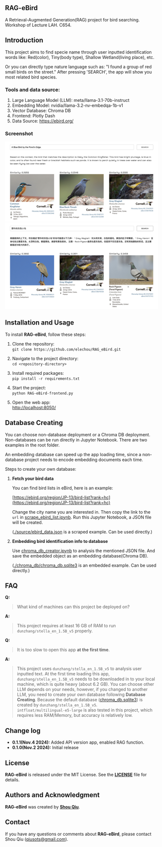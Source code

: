 ## **RAG-eBird**

A Retrieval-Augmented Generation(RAG) project for bird searching.
Workshop of Lecture LAH. C654.

## **Introduction**

This project aims to find specie name through user inputted identification words like:
Red(color), Tiny(body type), Shallow Wetland(living place), etc.

Or you can directly type nature language such as: "I found a group of red small birds on the street."
After pressing 'SEARCH', the app will show you most related bird species.

### **Tools and data source:**

1. Large Language Model (LLM): meta/llama-3.1-70b-instruct
2. Embedding Model: nvidia/llama-3.2-nv-embedqa-1b-v1
3. Vector Database: Chroma DB
4. Frontend: Plotly Dash
5. Data Source: <https://ebird.org/>

### **Screenshot**

![./source/screenshot1.png](./source/screenshot1.png "screenshot1")
![./source/screenshot2.png](./source/screenshot2.png "screenshot2")

<!-- <a href="https://cdn.download.ams.birds.cornell.edu/api/v2/asset/26854431/1800">
    <img src="https://cdn.download.ams.birds.cornell.edu/api/v2/asset/26854431/1800" width="500px" alt="Macaulay Library Media">
</a>

Alcedo atthis (カワセミ)

This media is sourced from the [Macaulay Library](https://macaulaylibrary.org/asset/26854431).
© Cornell Lab of Ornithology, Macaulay Library. -->

## **Installation and Usage**

To install **RAG-eBird**, follow these steps:

1. Clone the repository:  
   `git clone https://github.com/elechou/RAG_eBird.git`

2. Navigate to the project directory:  
   `cd <repository-directory>`

3. Install required packages:  
   `pip install -r requirements.txt`

4. Start the project:  
   `python RAG-eBird-frontend.py`

5. Open the web app:  
   [http://localhost:8050/](http://localhost:8050/)

## **Database Creating**

You can choose non-database deployment or a Chroma DB deployment.
Non-databases can be run directly in Jupyter Notebook.
There are two examples in the root folder.

An embedding database can speed up the app loading time,
since a non-database project needs to encode embedding documents each time.

Steps to create your own database:

1. **Fetch your bird data**

    You can find bird lists in eBird, here is an example:

    [https://ebird.org/region/JP-13/bird-list?rank=hc](https://ebird.org/region/JP-13/bird-list?rank=hc)

    Change the city name you are interested in. Then copy the link to the `url` in
    [scrape_ebird_list.ipynb](scrape_ebird_list.ipynb).
    Run this Jupyter Notebook, a JSON file will be created.

    ([./source/ebird_data.json](./source/ebird_data.json) is a scraped example. Can be used directly.)

2. **Embedding bird identification info to database**

    Use [chroma_db_creator.ipynb](chroma_db_creator.ipynb) to analysis the mentioned JSON file.
    And save the embedded object as an embedding database(Chroma DB).

    ([./chroma_db/chroma_db.sqlite3](./chroma_db/chroma_db.sqlite3) is an embedded example. Can be used directly.)

<!-- ## **Contributing**

If you'd like to contribute to Project Title, here are some guidelines:

1. Fork the repository.
2. Create a new branch for your changes.
3. Make your changes.
4. Write tests to cover your changes.
5. Run the tests to ensure they pass.
6. Commit your changes.
7. Push your changes to your forked repository.
8. Submit a pull request. -->

<!-- 
## **Code of Conduct**

Please note that this project is released with a Contributor Code of Conduct. By participating in this project, you agree to abide by its terms. See the **[CODE_OF_CONDUCT.md](https://www.blackbox.ai/share/CODE_OF_CONDUCT.md)** file for more information. -->

## **FAQ**

**Q:**
> What kind of machines can this project be deployed on?

**A:**
> This project requires at least 16 GB of RAM to run `dunzhang/stella_en_1.5B_v5` properly.

**Q:**
> It is too slow to open this app **at the first time**.

**A:**
> This project uses `dunzhang/stella_en_1.5B_v5` to analysis user inputted text.
> At the first time loading this app, `dunzhang/stella_en_1.5B_v5` needs to be downloaded in to your local machine,
> which is quite heavy (about 6.2 GB). You can choose other LLM depends on your needs, however,
> if you changed to another LLM, you need to create your own database following **Database Creating**.
> Because the default database ([chroma_db.sqlite3](./chroma_db/chroma.sqlite3)) is created by `dunzhang/stella_en_1.5B_v5`. <br>
>`intfloat/multilingual-e5-large` is also tested in this project, which requires less RAM/Memory,
> but accuracy is relatively low.

## **Change log**

- **0.1.1(Nov.4 2024):** Added API version app, enabled RAG function.
- **0.1.0(Nov.2 2024):** Initial release

## **License**

**RAG-eBird** is released under the MIT License. See the **[LICENSE](https://opensource.org/license/mit)** file for details.

## **Authors and Acknowledgment**

**RAG-eBird** was created by **[Shou Qiu](https://github.com/elechou)**.

<!-- Additional contributors include:

- **[Contributor Name](https://github.com/contributor-name)**
- **[Another Contributor](https://github.com/another-contributor)**
Thank you to all the contributors for their hard work and dedication to the project. -->

## **Contact**

If you have any questions or comments about **RAG-eBird**, please contact Shou Qiu (<qiusots@gmail.com>).

